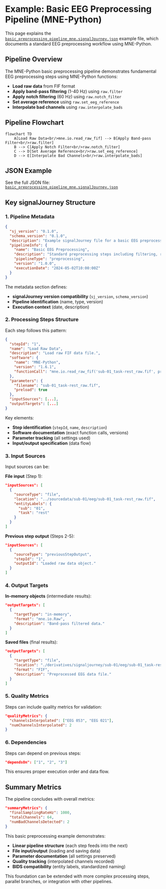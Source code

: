 # Example: Basic EEG Preprocessing Pipeline (MNE-Python)

This page explains the [`basic_preprocessing_pipeline_mne.signalJourney.json`](https://github.com/neuromechanist/signalJourney/blob/main/schema/examples/basic_preprocessing_pipeline_mne.signalJourney.json) example file, which documents a standard EEG preprocessing workflow using MNE-Python.

## Pipeline Overview

The MNE-Python basic preprocessing pipeline demonstrates fundamental EEG preprocessing steps using MNE-Python functions:

- **Load raw data** from FIF format
- **Apply band-pass filtering** (1-40 Hz) using `raw.filter`
- **Apply notch filtering** (60 Hz) using `raw.notch_filter`
- **Set average reference** using `raw.set_eeg_reference`
- **Interpolate bad channels** using `raw.interpolate_bads`

## Pipeline Flowchart

```mermaid
flowchart TD
    A[Load Raw Data<br/>mne.io.read_raw_fif] --> B[Apply Band-pass Filter<br/>raw.filter]
    B --> C[Apply Notch Filter<br/>raw.notch_filter]
    C --> D[Set Average Reference<br/>raw.set_eeg_reference]
    D --> E[Interpolate Bad Channels<br/>raw.interpolate_bads]
```

## JSON Example

See the full JSON file: [`basic_preprocessing_pipeline_mne.signalJourney.json`](https://github.com/neuromechanist/signalJourney/blob/main/schema/examples/basic_preprocessing_pipeline_mne.signalJourney.json)

## Key signalJourney Structure

### 1. Pipeline Metadata

```json
{
  "sj_version": "0.1.0",
  "schema_version": "0.1.0",
  "description": "Example signalJourney file for a basic EEG preprocessing pipeline.",
  "pipelineInfo": {
    "name": "Basic EEG Preprocessing",
    "description": "Standard preprocessing steps including filtering, referencing, and bad channel interpolation using MNE-Python.",
    "pipelineType": "preprocessing",
    "version": "1.0.0",
    "executionDate": "2024-05-02T10:00:00Z"
  }
}
```

The metadata section defines:
- **signalJourney version compatibility** (`sj_version`, `schema_version`)
- **Pipeline identification** (name, type, version)
- **Execution context** (date, description)

### 2. Processing Steps Structure

Each step follows this pattern:

```json
{
  "stepId": "1",
  "name": "Load Raw Data",
  "description": "Load raw FIF data file.",
  "software": {
    "name": "MNE-Python",
    "version": "1.6.1",
    "functionCall": "mne.io.read_raw_fif('sub-01_task-rest_raw.fif', preload=True)"
  },
  "parameters": {
    "filename": "sub-01_task-rest_raw.fif",
    "preload": true
  },
  "inputSources": [...],
  "outputTargets": [...]
}
```

Key elements:
- **Step identification** (`stepId`, `name`, `description`)
- **Software documentation** (exact function calls, versions)
- **Parameter tracking** (all settings used)
- **Input/output specification** (data flow)

### 3. Input Sources

Input sources can be:

**File input** (Step 1):
```json
"inputSources": [
  {
    "sourceType": "file",
    "location": "../sourcedata/sub-01/eeg/sub-01_task-rest_raw.fif",
    "entityLabels": {
      "sub": "01",
      "task": "rest"
    }
  }
]
```

**Previous step output** (Steps 2-5):
```json
"inputSources": [
  {
    "sourceType": "previousStepOutput",
    "stepId": "1",
    "outputId": "Loaded raw data object." 
  }
]
```

### 4. Output Targets

**In-memory objects** (intermediate results):
```json
"outputTargets": [
  {
    "targetType": "in-memory",
    "format": "mne.io.Raw",
    "description": "Band-pass filtered data."
  }
]
```

**Saved files** (final results):
```json
"outputTargets": [
  {
    "targetType": "file",
    "location": "./derivatives/signaljourney/sub-01/eeg/sub-01_task-rest_desc-preproc_eeg.fif",
    "format": "FIF",
    "description": "Preprocessed EEG data file."
  }
]
```

### 5. Quality Metrics

Steps can include quality metrics for validation:

```json
"qualityMetrics": {
  "channelsInterpolated": ["EEG 053", "EEG 021"],
  "numChannelsInterpolated": 2
}
```

### 6. Dependencies

Steps can depend on previous steps:

```json
"dependsOn": ["1", "2", "3"]
```

This ensures proper execution order and data flow.

## Summary Metrics

The pipeline concludes with overall metrics:

```json
"summaryMetrics": {
  "finalSamplingRateHz": 1000,
  "totalChannels": 64,
  "numBadChannelsDetected": 2
}
```

This basic preprocessing example demonstrates:
- **Linear pipeline structure** (each step feeds into the next)
- **File input/output** (loading and saving data)
- **Parameter documentation** (all settings preserved)
- **Quality tracking** (interpolated channels recorded)
- **BIDS compatibility** (entity labels, standardized naming)

This foundation can be extended with more complex processing steps, parallel branches, or integration with other pipelines.
